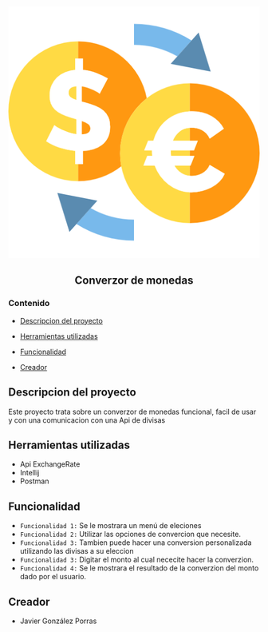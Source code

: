 ![logo generico](src/.idea/pngwing.com.png)

<h2 align="center">Converzor de monedas</h2>

### Contenido

* [Descripcion del proyecto](#descripcion-del-proyecto)

* [Herramientas utilizadas](#Herramientas-utilizadas)

* [Funcionalidad](#funcionalidad)

* [Creador](#creador)


## Descripcion del proyecto

<p>
	Este proyecto trata sobre un converzor de monedas funcional, facil de usar y con una comunicacion con una Api de divisas
</p>

## Herramientas utilizadas
  * Api ExchangeRate
  * Intellij
  * Postman

## Funcionalidad
* `Funcionalidad 1:` Se le mostrara un menú de eleciones
* `Funcionalidad 2:` Utilizar las opciones de convercion que necesite.
* `Funcionalidad 3:` Tambien puede hacer una conversion personalizada utilizando las divisas a su eleccion
* `Funcionalidad 3:` Digitar el monto al cual nececite hacer la converzion.
* `Funcionalidad 4:` Se le mostrara el resultado de la converzion del monto dado por el usuario.

## Creador
* Javier González Porras
